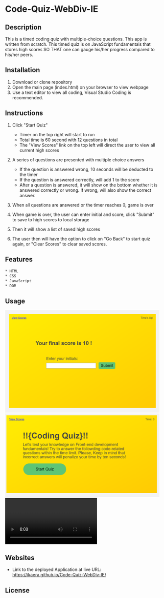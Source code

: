 # Code-Quiz-WebDiv-IE

## Description

This is a timed coding quiz with multiple-choice questions. This app is written from scratch. This timed quiz is on JavaScript fundamentals that stores high scores SO THAT one can gauge his/her progress compared to his/her peers.

## Installation

1. Download or clone repository
2. Open the main page (index.html) on your browser to view webpage
3. Use a text editor to view all coding, Visual Studio Coding is recommended.

## Instructions

1. Click "Start Quiz"

    - Timer on the top right will start to run
    - Total time is 60 second with 12 questions in total
    - The "View Scores" link on the top left will direct the user to view all current high scores

2. A series of questions are presented with multiple choice answers

    - If the question is answered wrong, 10 seconds will be deducted to the timer
    - If the question is answered correctly, will add 1 to the score
    - After a question is answered, it will show on the bottom whether it is answered correctly or wrong. If wrong, will also show the correct answer.

3. When all questions are answered or the timer reaches 0, game is over

4. When game is over, the user can enter initial and score, click "Submit" to save to high scores to local storage

5. Then it will show a list of saved high scores

6. The user then will have the option to click on "Go Back" to start quiz again, or "Clear Scores" to clear saved scores. 

## Features
    * HTML
    * CSS
    * JavaScript
    * DOM

## Usage

  
![1](./Assets/Images/Screenshot11.png)
![2](./Assets/Images/Screenshot22.png)
![](./Assets/Images/Code%20Quiz%20WebDiv%20IE.webm)

## Websites
 - Link to the deployed Application at live URL:
https://ikaera.github.io/Code-Quiz-WebDiv-IE/

## License
